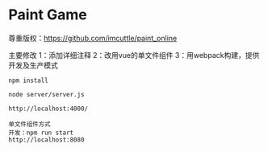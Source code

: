 # Paint Game #

尊重版权：https://github.com/imcuttle/paint_online

主要修改
1：添加详细注释
2：改用vue的单文件组件
3：用webpack构建，提供开发及生产模式

    npm install

    node server/server.js

    http://localhost:4000/

    单文件组件方式
    开发：npm run start
    http://localhost:8080